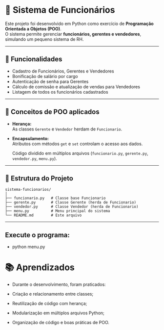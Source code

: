 # 🧠 Sistema de Funcionários

Este projeto foi desenvolvido em Python como exercício de **Programação Orientada a Objetos (POO)**.  
O sistema permite gerenciar **funcionários, gerentes e vendedores**, simulando um pequeno sistema de RH.

---

## 🚀 Funcionalidades

- Cadastro de Funcionários, Gerentes e Vendedores  
- Bonificação de salário por cargo  
- Autenticação de senha para Gerentes  
- Cálculo de comissão e atualização de vendas para Vendedores  
- Listagem de todos os funcionários cadastrados

---

## 🧱 Conceitos de POO aplicados

- **Herança:**  
  As classes `Gerente` e `Vendedor` herdam de `Funcionario`.

- **Encapsulamento:**  
  Atributos com métodos `get` e `set` controlam o acesso aos dados.

  Código dividido em múltiplos arquivos (`funcionario.py`, `gerente.py`, `vendedor.py`, `menu.py`).

---

## 📂 Estrutura do Projeto

```
sistema-funcionarios/
│
├── funcionario.py   # Classe base Funcionario
├── gerente.py       # Classe Gerente (herda de Funcionario)
├── vendedor.py      # Classe Vendedor (herda de Funcionario)
├── menu.py          # Menu principal do sistema
└── README.md        # Este arquivo
```



---
## Execute o programa:

- python menu.py

# 📚 Aprendizados

 - Durante o desenvolvimento, foram praticados:

 - Criação e relacionamento entre classes;

 - Reutilização de código com herança;

 - Modularização em múltiplos arquivos Python;

 - Organização de código e boas práticas de POO.
